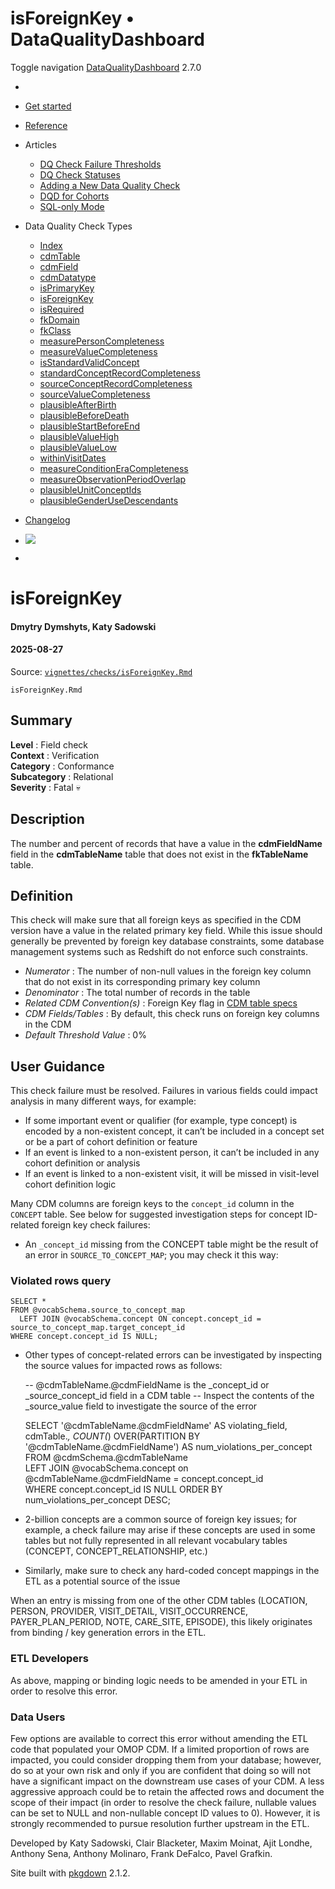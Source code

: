 # isForeignKey • DataQualityDashboard

Toggle navigation [DataQualityDashboard](../../index.html) 2.7.0

  * [ ](../../index.html)
  * [Get started](../../articles/DataQualityDashboard.html)
  * [Reference](../../reference/index.html)
  * Articles 
    * [DQ Check Failure Thresholds](../../articles/Thresholds.html)
    * [DQ Check Statuses](../../articles/CheckStatusDefinitions.html)
    * [Adding a New Data Quality Check](../../articles/AddNewCheck.html)
    * [DQD for Cohorts](../../articles/DqdForCohorts.html)
    * [SQL-only Mode](../../articles/SqlOnly.html)
  * Data Quality Check Types 
    * [Index](../../articles/checkIndex.html)
    * [cdmTable](../../articles/checks/cdmTable.html)
    * [cdmField](../../articles/checks/cdmField.html)
    * [cdmDatatype](../../articles/checks/cdmDatatype.html)
    * [isPrimaryKey](../../articles/checks/isPrimaryKey.html)
    * [isForeignKey](../../articles/checks/isForeignKey.html)
    * [isRequired](../../articles/checks/isRequired.html)
    * [fkDomain](../../articles/checks/fkDomain.html)
    * [fkClass](../../articles/checks/fkClass.html)
    * [measurePersonCompleteness](../../articles/checks/measurePersonCompleteness.html)
    * [measureValueCompleteness](../../articles/checks/measureValueCompleteness.html)
    * [isStandardValidConcept](../../articles/checks/isStandardValidConcept.html)
    * [standardConceptRecordCompleteness](../../articles/checks/standardConceptRecordCompleteness.html)
    * [sourceConceptRecordCompleteness](../../articles/checks/sourceConceptRecordCompleteness.html)
    * [sourceValueCompleteness](../../articles/checks/sourceValueCompleteness.html)
    * [plausibleAfterBirth](../../articles/checks/plausibleAfterBirth.html)
    * [plausibleBeforeDeath](../../articles/checks/plausibleBeforeDeath.html)
    * [plausibleStartBeforeEnd](../../articles/checks/plausibleStartBeforeEnd.html)
    * [plausibleValueHigh](../../articles/checks/plausibleValueHigh.html)
    * [plausibleValueLow](../../articles/checks/plausibleValueLow.html)
    * [withinVisitDates](../../articles/checks/withinVisitDates.html)
    * [measureConditionEraCompleteness](../../articles/checks/measureConditionEraCompleteness.html)
    * [measureObservationPeriodOverlap](../../articles/checks/measureObservationPeriodOverlap.html)
    * [plausibleUnitConceptIds](../../articles/checks/plausibleUnitConceptIds.html)
    * [plausibleGenderUseDescendants](../../articles/checks/plausibleGenderUseDescendants.html)
  * [Changelog](../../news/index.html)


  * [![](https://ohdsi.github.io/Hades/images/hadesMini.png)](https://ohdsi.github.io/Hades)
  * [ ](https://github.com/OHDSI/DataQualityDashboard/)



# isForeignKey

#### Dmytry Dymshyts, Katy Sadowski

#### 2025-08-27

Source: [`vignettes/checks/isForeignKey.Rmd`](https://github.com/OHDSI/DataQualityDashboard/blob/HEAD/vignettes/checks/isForeignKey.Rmd)

`isForeignKey.Rmd`

## Summary

**Level** : Field check  
**Context** : Verification  
**Category** : Conformance  
**Subcategory** : Relational  
**Severity** : Fatal 💀  


## Description

The number and percent of records that have a value in the **cdmFieldName** field in the **cdmTableName** table that does not exist in the **fkTableName** table.

## Definition

This check will make sure that all foreign keys as specified in the CDM version have a value in the related primary key field. While this issue should generally be prevented by foreign key database constraints, some database management systems such as Redshift do not enforce such constraints.

  * _Numerator_ : The number of non-null values in the foreign key column that do not exist in its corresponding primary key column
  * _Denominator_ : The total number of records in the table
  * _Related CDM Convention(s)_ : Foreign Key flag in [CDM table specs](https://ohdsi.github.io/CommonDataModel/index.html)
  * _CDM Fields/Tables_ : By default, this check runs on foreign key columns in the CDM
  * _Default Threshold Value_ : 0%



## User Guidance

This check failure must be resolved. Failures in various fields could impact analysis in many different ways, for example:

  * If some important event or qualifier (for example, type concept) is encoded by a non-existent concept, it can’t be included in a concept set or be a part of cohort definition or feature
  * If an event is linked to a non-existent person, it can’t be included in any cohort definition or analysis
  * If an event is linked to a non-existent visit, it will be missed in visit-level cohort definition logic



Many CDM columns are foreign keys to the `concept_id` column in the `CONCEPT` table. See below for suggested investigation steps for concept ID-related foreign key check failures:

  * An `_concept_id` missing from the CONCEPT table might be the result of an error in `SOURCE_TO_CONCEPT_MAP`; you may check it this way:



### Violated rows query
    
    
    SELECT *
    FROM @vocabSchema.source_to_concept_map 
      LEFT JOIN @vocabSchema.concept ON concept.concept_id = source_to_concept_map.target_concept_id
    WHERE concept.concept_id IS NULL;

  * Other types of concept-related errors can be investigated by inspecting the source values for impacted rows as follows:


    
    
    -- @cdmTableName.@cdmFieldName is the _concept_id or _source_concept_id field in a CDM table
    -- Inspect the contents of the _source_value field to investigate the source of the error
    
    SELECT 
      '@cdmTableName.@cdmFieldName' AS violating_field,  
      cdmTable.*,
      COUNT(*) OVER(PARTITION BY '@cdmTableName.@cdmFieldName') AS num_violations_per_concept
    FROM @cdmSchema.@cdmTableName  
      LEFT JOIN @vocabSchema.concept on @cdmTableName.@cdmFieldName = concept.concept_id  
    WHERE concept.concept_id IS NULL
    ORDER BY num_violations_per_concept DESC; 

  * 2-billion concepts are a common source of foreign key issues; for example, a check failure may arise if these concepts are used in some tables but not fully represented in all relevant vocabulary tables (CONCEPT, CONCEPT_RELATIONSHIP, etc.)
  * Similarly, make sure to check any hard-coded concept mappings in the ETL as a potential source of the issue



When an entry is missing from one of the other CDM tables (LOCATION, PERSON, PROVIDER, VISIT_DETAIL, VISIT_OCCURRENCE, PAYER_PLAN_PERIOD, NOTE, CARE_SITE, EPISODE), this likely originates from binding / key generation errors in the ETL.

### ETL Developers

As above, mapping or binding logic needs to be amended in your ETL in order to resolve this error.

### Data Users

Few options are available to correct this error without amending the ETL code that populated your OMOP CDM. If a limited proportion of rows are impacted, you could consider dropping them from your database; however, do so at your own risk and only if you are confident that doing so will not have a significant impact on the downstream use cases of your CDM. A less aggressive approach could be to retain the affected rows and document the scope of their impact (in order to resolve the check failure, nullable values can be set to NULL and non-nullable concept ID values to 0). However, it is strongly recommended to pursue resolution further upstream in the ETL.

Developed by Katy Sadowski, Clair Blacketer, Maxim Moinat, Ajit Londhe, Anthony Sena, Anthony Molinaro, Frank DeFalco, Pavel Grafkin.

Site built with [pkgdown](https://pkgdown.r-lib.org/) 2.1.2.
